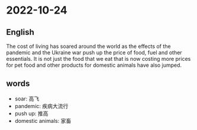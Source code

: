 # 2022-10-24

## English
The cost of living has soared around the
world as the effects of the pandemic and
the Ukraine war push up the price of food,
fuel and other essentials. It is not just the
food that we eat that is now costing more 
prices for pet food and other products for
domestic animals have also jumped.

## words
* soar: 高飞
* pandemic: 疾病大流行
* push up: 推高
* domestic animals: 家畜
